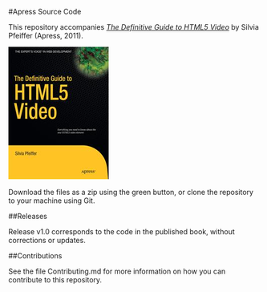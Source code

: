 #Apress Source Code

This repository accompanies [*The Definitive Guide to HTML5 Video*](http://www.apress.com/9781430230908) by Silvia Pfeiffer (Apress, 2011).

![Cover image](9781430230908.jpg)

Download the files as a zip using the green button, or clone the repository to your machine using Git.

##Releases

Release v1.0 corresponds to the code in the published book, without corrections or updates.

##Contributions

See the file Contributing.md for more information on how you can contribute to this repository.
